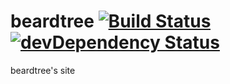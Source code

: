 beardtree [![Build Status](https://travis-ci.org/beardtree/beardtree.png?branch=master)](https://travis-ci.org/beardtree/beardtree) [![devDependency Status](https://david-dm.org/beardtree/beardtree/dev-status.png)](https://david-dm.org/beardtree/beardtree#info=devDependencies)
=========

beardtree's site
